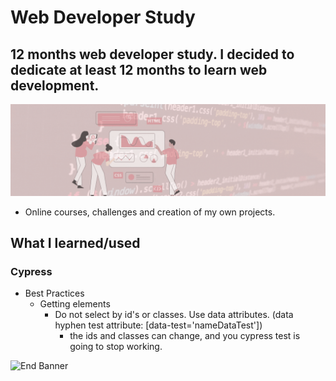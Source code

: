 # Web Developer Study
## 12 months web developer study. I decided to dedicate at least 12 months to learn web development.

![Begin Banner](/Documentation/top-1200x350.gif)

* Online courses, challenges and creation of my own projects.

## What I learned/used 
### Cypress 
* Best Practices
    * Getting elements
        * Do not select by id's or classes. Use data attributes. (data hyphen test attribute: [data-test='nameDataTest'])
            * the ids and classes can change, and you cypress test is going to stop working.

    



   

![End Banner](/Documentation/botton-1200x350.gif)